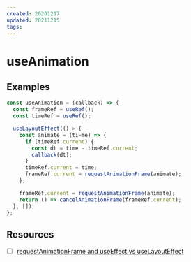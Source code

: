 ```yaml
---
created: 20201217
updated: 20211215
tags:
---
```


# useAnimation

## Examples

```js
const useAnimation = (callback) => {
  const frameRef = useRef();
  const timeRef = useRef();

  useLayoutEffect(() > {
    const animate = (ti=me) => {
      if (timeRef.current) {
        const dt = time - timeRef.current;
        callback(dt);
      }
      timeRef.current = time;
      frameRef.current = requestAnimationFrame(animate);
    };

    frameRef.current = requestAnimationFrame(animate);
    return () => cancelAnimationFrame(frameRef.current);
  }, []);
};
```

## Resources

-   [ ] [requestAnimationFrame and useEffect vs useLayoutEffect](https://blog.jakuba.net/request-animation-frame-and-use-effect-vs-use-layout-effect/)
